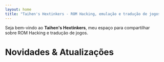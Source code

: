 ```yaml
---
layout: home
title: "Taihen's Hextinkers - ROM Hacking, emulação e tradução de jogos"
---
```


Seja bem-vindo ao **Taihen's Hextinkers**, meu espaço para compartilhar sobre ROM Hacking e tradução de jogos.

# Novidades & Atualizações